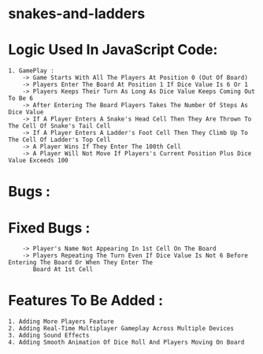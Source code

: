 # snakes-and-ladders

# Logic Used In JavaScript Code:
    1. GamePlay :
        -> Game Starts With All The Players At Position 0 (Out Of Board)
        -> Players Enter The Board At Position 1 If Dice Value Is 6 Or 1
        -> Players Keeps Their Turn As Long As Dice Value Keeps Coming Out To Be 6
        -> After Entering The Board Players Takes The Number Of Steps As Dice Value
        -> If A Player Enters A Snake's Head Cell Then They Are Thrown To The Cell Of Snake's Tail Cell
        -> If A Player Enters A Ladder's Foot Cell Then They Climb Up To The Cell Of Ladder's Top Cell
        -> A Player Wins If They Enter The 100th Cell
        -> A Player Will Not Move If Players's Current Position Plus Dice Value Exceeds 100
        
# Bugs : 

# Fixed Bugs :
        -> Player's Name Not Appearing In 1st Cell On The Board
        -> Players Repeating The Turn Even If Dice Value Is Not 6 Before Entering The Board Or When They Enter The 
           Board At 1st Cell

# Features To Be Added :
    1. Adding More Players Feature
    2. Adding Real-Time Multiplayer Gameplay Across Multiple Devices
    3. Adding Sound Effects
    4. Adding Smooth Animation Of Dice Roll And Players Moving On Board